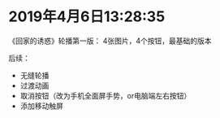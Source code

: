 #   2019年4月6日13:28:35
《回家的诱惑》轮播第一版：
4张图片，4个按钮，最基础的版本

后续：
-   无缝轮播
-   过渡动画
-   取消按钮（改为手机全面屏手势，or电脑端左右按钮）
-   添加移动触屏